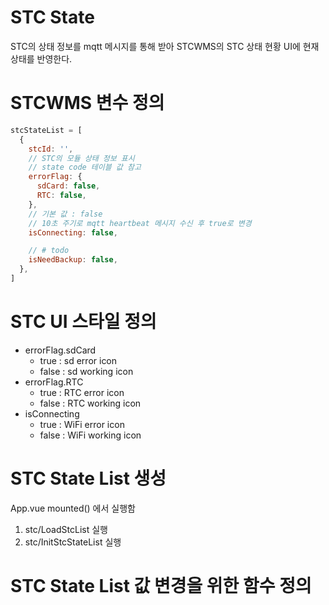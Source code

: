 # STC State
STC의 상태 정보를 mqtt 메시지를 통해 받아 STCWMS의 STC 상태 현황 UI에 현재 상태를 반영한다.

# STCWMS 변수 정의
```js
stcStateList = [
  {
    stcId: '',
    // STC의 모듈 상태 정보 표시
    // state code 테이블 값 참고
    errorFlag: {
      sdCard: false,
      RTC: false,
    },
    // 기본 값 : false
    // 10초 주기로 mqtt heartbeat 메시지 수신 후 true로 변경
    isConnecting: false,

    // # todo
    isNeedBackup: false,
  },
]
```

# STC UI 스타일 정의
- errorFlag.sdCard
  - true : sd error icon 
  - false : sd working icon
- errorFlag.RTC
  - true : RTC error icon 
  - false : RTC working icon
- isConnecting
  - true : WiFi error icon 
  - false : WiFi working icon

# STC State List 생성
App.vue mounted() 에서 실행함
1. stc/LoadStcList 실행
2. stc/InitStcStateList 실행

# STC State List 값 변경을 위한 함수 정의
